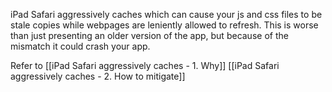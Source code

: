 iPad Safari aggressively caches which can cause your js and css files to be stale copies while webpages are leniently allowed to refresh. This is worse than just presenting an older version of the app, but because of the mismatch it could crash your app.

Refer to
[[iPad Safari aggressively caches - 1. Why]]
[[iPad Safari aggressively caches - 2. How to mitigate]]

